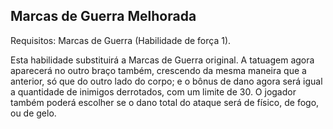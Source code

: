 ## Marcas de Guerra Melhorada

Requisitos: Marcas de Guerra (Habilidade de força 1).

Esta habilidade substituirá a Marcas de Guerra original. A tatuagem agora aparecerá no outro braço também, crescendo da mesma maneira que a anterior, só que do outro lado do corpo; e o bônus de dano agora será igual a quantidade de inimigos derrotados, com um limite de 30. O jogador também poderá escolher se o dano total do ataque será de físico, de fogo, ou de gelo.